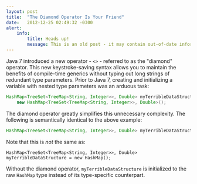 ```yaml
---
layout: post
title:  "The Diamond Operator Is Your Friend"
date:   2012-12-25 02:49:32 -0300
alert:
    info:
        title: Heads up!
        message: This is an old post - it may contain out-of-date information!
---
```


Java 7 introduced a new operator - `<>` - referred to as the "diamond" operator. This new keystroke-saving syntax allows you to maintain the benefits of compile-time generics without typing out long strings of redundant type parameters. Prior to Java 7, creating and initializing a variable with nested type parameters was an arduous task:

```Java
HashMap<TreeSet<TreeMap<String, Integer>>, Double> myTerribleDataStructure =
    new HashMap<TreeSet<TreeMap<String, Integer>>, Double>();
```

The diamond operator greatly simplifies this unnecessary complexity. The following is semantically identical to the above example:

```Java
HashMap<TreeSet<TreeMap<String, Integer>>, Double> myTerribleDataStructure = new HashMap<>();
```

Note that this is _not_ the same as:

```
HashMap<TreeSet<TreeMap<String, Integer>>, Double> myTerribleDataStructure = new HashMap();
```

Without the diamond operator, `myTerribleDataStructure` is initialized to the raw `HashMap` type instead of its type-specific counterpart.

